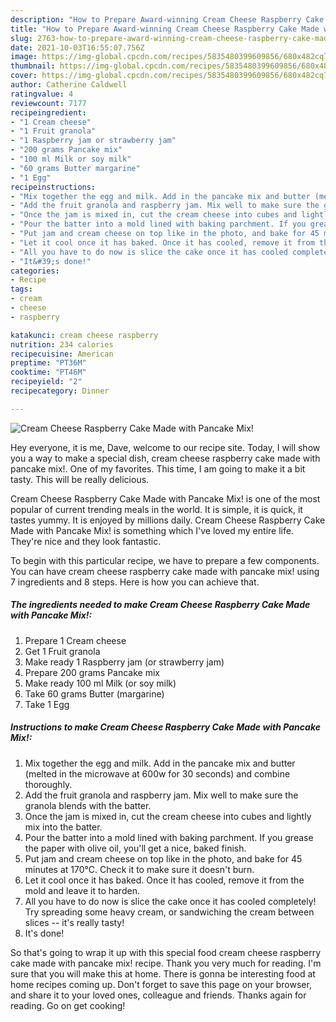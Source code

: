 ```yaml
---
description: "How to Prepare Award-winning Cream Cheese Raspberry Cake Made with Pancake Mix!"
title: "How to Prepare Award-winning Cream Cheese Raspberry Cake Made with Pancake Mix!"
slug: 2763-how-to-prepare-award-winning-cream-cheese-raspberry-cake-made-with-pancake-mix
date: 2021-10-03T16:55:07.756Z
image: https://img-global.cpcdn.com/recipes/5835480399609856/680x482cq70/cream-cheese-raspberry-cake-made-with-pancake-mix-recipe-main-photo.jpg
thumbnail: https://img-global.cpcdn.com/recipes/5835480399609856/680x482cq70/cream-cheese-raspberry-cake-made-with-pancake-mix-recipe-main-photo.jpg
cover: https://img-global.cpcdn.com/recipes/5835480399609856/680x482cq70/cream-cheese-raspberry-cake-made-with-pancake-mix-recipe-main-photo.jpg
author: Catherine Caldwell
ratingvalue: 4
reviewcount: 7177
recipeingredient:
- "1 Cream cheese"
- "1 Fruit granola"
- "1 Raspberry jam or strawberry jam"
- "200 grams Pancake mix"
- "100 ml Milk or soy milk"
- "60 grams Butter margarine"
- "1 Egg"
recipeinstructions:
- "Mix together the egg and milk. Add in the pancake mix and butter (melted in the microwave at 600w for 30 seconds) and combine thoroughly."
- "Add the fruit granola and raspberry jam. Mix well to make sure the granola blends with the batter."
- "Once the jam is mixed in, cut the cream cheese into cubes and lightly mix into the batter."
- "Pour the batter into a mold lined with baking parchment. If you grease the paper with olive oil, you&#39;ll get a nice, baked finish."
- "Put jam and cream cheese on top like in the photo, and bake for 45 minutes at 170℃. Check it to make sure it doesn&#39;t burn."
- "Let it cool once it has baked. Once it has cooled, remove it from the mold and leave it to harden."
- "All you have to do now is slice the cake once it has cooled completely! Try spreading some heavy cream, or sandwiching the cream between slices -- it&#39;s really tasty!"
- "It&#39;s done!"
categories:
- Recipe
tags:
- cream
- cheese
- raspberry

katakunci: cream cheese raspberry 
nutrition: 234 calories
recipecuisine: American
preptime: "PT36M"
cooktime: "PT46M"
recipeyield: "2"
recipecategory: Dinner

---
```



![Cream Cheese Raspberry Cake Made with Pancake Mix!](https://img-global.cpcdn.com/recipes/5835480399609856/680x482cq70/cream-cheese-raspberry-cake-made-with-pancake-mix-recipe-main-photo.jpg)

Hey everyone, it is me, Dave, welcome to our recipe site. Today, I will show you a way to make a special dish, cream cheese raspberry cake made with pancake mix!. One of my favorites. This time, I am going to make it a bit tasty. This will be really delicious.



Cream Cheese Raspberry Cake Made with Pancake Mix! is one of the most popular of current trending meals in the world. It is simple, it is quick, it tastes yummy. It is enjoyed by millions daily. Cream Cheese Raspberry Cake Made with Pancake Mix! is something which I've loved my entire life. They're nice and they look fantastic.


To begin with this particular recipe, we have to prepare a few components. You can have cream cheese raspberry cake made with pancake mix! using 7 ingredients and 8 steps. Here is how you can achieve that.

<!--inarticleads1-->

##### The ingredients needed to make Cream Cheese Raspberry Cake Made with Pancake Mix!:

1. Prepare 1 Cream cheese
1. Get 1 Fruit granola
1. Make ready 1 Raspberry jam (or strawberry jam)
1. Prepare 200 grams Pancake mix
1. Make ready 100 ml Milk (or soy milk)
1. Take 60 grams Butter (margarine)
1. Take 1 Egg




<!--inarticleads2-->

##### Instructions to make Cream Cheese Raspberry Cake Made with Pancake Mix!:

1. Mix together the egg and milk. Add in the pancake mix and butter (melted in the microwave at 600w for 30 seconds) and combine thoroughly.
1. Add the fruit granola and raspberry jam. Mix well to make sure the granola blends with the batter.
1. Once the jam is mixed in, cut the cream cheese into cubes and lightly mix into the batter.
1. Pour the batter into a mold lined with baking parchment. If you grease the paper with olive oil, you&#39;ll get a nice, baked finish.
1. Put jam and cream cheese on top like in the photo, and bake for 45 minutes at 170℃. Check it to make sure it doesn&#39;t burn.
1. Let it cool once it has baked. Once it has cooled, remove it from the mold and leave it to harden.
1. All you have to do now is slice the cake once it has cooled completely! Try spreading some heavy cream, or sandwiching the cream between slices -- it&#39;s really tasty!
1. It&#39;s done!




So that's going to wrap it up with this special food cream cheese raspberry cake made with pancake mix! recipe. Thank you very much for reading. I'm sure that you will make this at home. There is gonna be interesting food at home recipes coming up. Don't forget to save this page on your browser, and share it to your loved ones, colleague and friends. Thanks again for reading. Go on get cooking!
